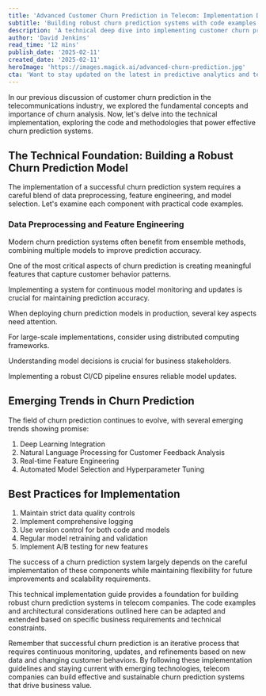 ```yaml
---
title: 'Advanced Customer Churn Prediction in Telecom: Implementation Deep Dive (Part 2)'
subtitle: 'Building robust churn prediction systems with code examples and best practices'
description: 'A technical deep dive into implementing customer churn prediction systems in the telecommunications industry, covering data preprocessing, model development, deployment considerations, and best practices for building robust predictive analytics solutions.'
author: 'David Jenkins'
read_time: '12 mins'
publish_date: '2025-02-11'
created_date: '2025-02-11'
heroImage: 'https://images.magick.ai/advanced-churn-prediction.jpg'
cta: 'Want to stay updated on the latest in predictive analytics and telecommunications technology? Follow us on LinkedIn for regular insights and implementation guides from industry experts.'
---
```


In our previous discussion of customer churn prediction in the telecommunications industry, we explored the fundamental concepts and importance of churn analysis. Now, let's delve into the technical implementation, exploring the code and methodologies that power effective churn prediction systems.

## The Technical Foundation: Building a Robust Churn Prediction Model

The implementation of a successful churn prediction system requires a careful blend of data preprocessing, feature engineering, and model selection. Let's examine each component with practical code examples.

### Data Preprocessing and Feature Engineering

Modern churn prediction systems often benefit from ensemble methods, combining multiple models to improve prediction accuracy.

One of the most critical aspects of churn prediction is creating meaningful features that capture customer behavior patterns.

Implementing a system for continuous model monitoring and updates is crucial for maintaining prediction accuracy.

When deploying churn prediction models in production, several key aspects need attention.

For large-scale implementations, consider using distributed computing frameworks.

Understanding model decisions is crucial for business stakeholders.

Implementing a robust CI/CD pipeline ensures reliable model updates.

## Emerging Trends in Churn Prediction

The field of churn prediction continues to evolve, with several emerging trends showing promise:

1. Deep Learning Integration
2. Natural Language Processing for Customer Feedback Analysis 
3. Real-time Feature Engineering
4. Automated Model Selection and Hyperparameter Tuning

## Best Practices for Implementation

1. Maintain strict data quality controls
2. Implement comprehensive logging
3. Use version control for both code and models
4. Regular model retraining and validation
5. Implement A/B testing for new features

The success of a churn prediction system largely depends on the careful implementation of these components while maintaining flexibility for future improvements and scalability requirements.

This technical implementation guide provides a foundation for building robust churn prediction systems in telecom companies. The code examples and architectural considerations outlined here can be adapted and extended based on specific business requirements and technical constraints.

Remember that successful churn prediction is an iterative process that requires continuous monitoring, updates, and refinements based on new data and changing customer behaviors. By following these implementation guidelines and staying current with emerging technologies, telecom companies can build effective and sustainable churn prediction systems that drive business value.